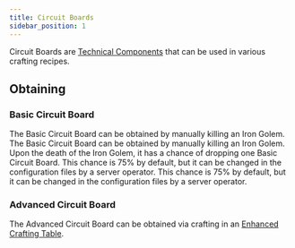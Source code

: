 ```yaml
---
title: Circuit Boards
sidebar_position: 1
---
```


Circuit Boards are [Technical Components](Technical-Components) that can be used in various crafting recipes.

## Obtaining

### Basic Circuit Board

The Basic Circuit Board can be obtained by manually killing an Iron Golem. The Basic Circuit Board can be obtained by manually killing an Iron Golem. Upon the death of the Iron Golem, it has a chance of dropping one Basic Circuit Board. This chance is 75% by default, but it can be changed in the configuration files by a server operator. This chance is 75% by default, but it can be changed in the configuration files by a server operator.

### Advanced Circuit Board

The Advanced Circuit Board can be obtained via crafting in an [Enhanced Crafting Table](Enhanced-Crafting-Table).
